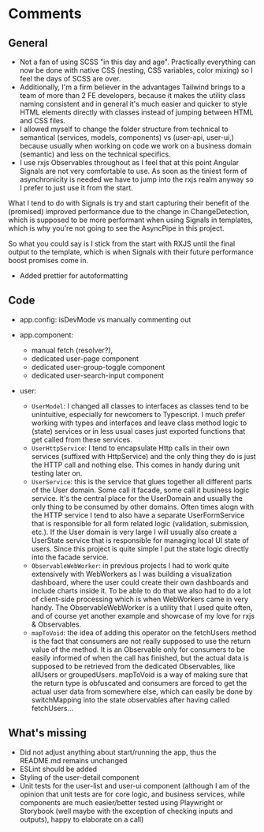 # Comments

## General

- Not a fan of using SCSS "in this day and age". Practically everything can now be done with native CSS (nesting, CSS variables, color mixing) so I feel the days of SCSS are over.
- Additionally, I'm a firm believer in the advantages Tailwind brings to a team of more than 2 FE developers, because it makes the utility class naming consistent and in general it's much easier and quicker to style HTML elements directly with classes instead of jumping between HTML and CSS files.
- I allowed myself to change the folder structure from technical to semantical (services, models, components) vs (user-api, user-ui,) because usually when working on code we work on a business domain (semantic) and less on the technical specifics.
- I use rxjs Observables throughout as I feel that at this point Angular Signals are not very comfortable to use. As soon as the tiniest form of asynchronicity is needed we have to jump into the rxjs realm anyway so I prefer to just use it from the start.

What I tend to do with Signals is try and start capturing their benefit of the (promised) improved performance due to the change in ChangeDetection, which is supposed to be more performant when using Signals in templates, which is why you're not going to see the AsyncPipe in this project.

So what you could say is I stick from the start with RXJS until the final output to the template, which is when Signals with their future performance boost promises come in.

- Added prettier for autoformatting

## Code

- app.config: isDevMode vs manually commenting out

- app.component:

  - manual fetch (resolver?),
  - dedicated user-page component
  - dedicated user-group-toggle component
  - dedicated user-search-input component

- user:

  - `UserModel`: I changed all classes to interfaces as classes tend to be unintuitive, especially for newcomers to Typescript. I much prefer working with types and interfaces and leave class method logic to (state) services or in less usual cases just exported functions that get called from these services.
  - `UserHttpService`: I tend to encapsulate Http calls in their own services (suffixed with HttpService) and the only thing they do is just the HTTP call and nothing else. This comes in handy during unit testing later on.
  - `UserService`: this is the service that glues together all different parts of the User domain. Some call it facade, some call it business logic service. It's the central place for the UserDomain and usually the only thing to be consumed by other domains. Often times alogn with the HTTP service I tend to also have a separate UserFormService that is responsible for all form related logic (validation, submission, etc.).
    If the User domain is very large I will usually also create a UserState service that is responsible for managing local UI state of users.
    Since this project is quite simple I put the state logic directly into the facade service.
  - `ObservableWebWorker`: in previous projects I had to work quite extensively with WebWorkers as I was building a visualization dashboard, where the user could create their own dashboards and include charts inside it. To be able to do that we also had to do a lot of client-side processing which is when WebWorkers came in very handy.
    The ObservableWebWorker is a utility that I used quite often, and of course yet another example and showcase of my love for rxjs & Observables.
  - `mapToVoid`: the idea of adding this operator on the fetchUsers method is the fact that consumers are not really supposed to use the return value of the method. It is an Observable only for consumers to be easily informed of when the call has finished, but the actual data is supposed to be retrieved from the dedicated Observables, like allUsers or groupedUsers. mapToVoid is a way of making sure that the return type is obfuscated and consumers are forced to get the actual user data from somewhere else, which can easily be done by switchMapping into the state observables after having called fetchUsers...

## What's missing

- Did not adjust anything about start/running the app, thus the README.md remains unchanged
- ESLint should be added
- Styling of the user-detail component
- Unit tests for the user-list and user-ui component (although I am of the opinion that unit tests are for core logic, and business services, while components are much easier/better tested using Playwright or Storybook (well maybe with the exception of checking inputs and outputs), happy to elaborate on a call)
